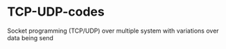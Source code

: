 # TCP-UDP-codes
Socket programming (TCP/UDP) over multiple system with variations over data being send
